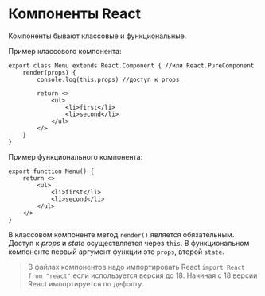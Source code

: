 # Компоненты React

Компоненты бывают классовые и функциональные.

Пример классового компонента:
```
export class Menu extends React.Component { //или React.PureComponent
    render(props) {
        console.log(this.props) //доступ к props

        return <>
            <ul>
                <li>first</li>
                <li>second</li>
            </ul>
        </>
    }
}
```

Пример функционального компонента:
```
export function Menu() {
    return <>
        <ul>
            <li>first</li>
            <li>second</li>
        </ul>
    </>
}
```

В классовом компоненте метод `render()` является обязательным. Доступ к _props_ и _state_ осуществляется через `this`. В функциональном компоненте первый аргумент функции это `props`, второй `state`.

> В файлах компонентов надо импортировать React `import React from "react"` если используется версия до 18. Начиная с 18 версии React импортируется по дефолту.